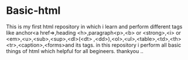# Basic-html
This is my first html repository in which i learn and perform different tags like anchor&lt;a href=>,heading &lt;h>,paragraph&lt;p>,&lt;b> or &lt;strong>,&lt;i> or &lt;em>,&lt;u>,&lt;sub>,&lt;sup>,&lt;dl>(&lt;dt> ,&lt;dd>),&lt;ol>,&lt;ul>,&lt;table>,&lt;td>,&lt;th>&lt;tr>,&lt;caption>,&lt;forms>and its tags. in this repository i perform all basic things of html which helpful for all begineers. thankyou ..
